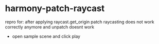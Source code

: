 # harmony-patch-raycast

repro for: after applying raycast.get_origin patch raycasting does not work correctly anymore and unpatch doesnt work

- open sample scene and click play
